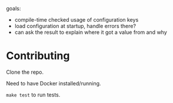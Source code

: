 goals:

- compile-time checked usage of configuration keys
- load configuration at startup, handle errors there?
- can ask the result to explain where it got a value from and why

# Contributing

Clone the repo.

Need to have Docker installed/running.

`make test` to run tests.

